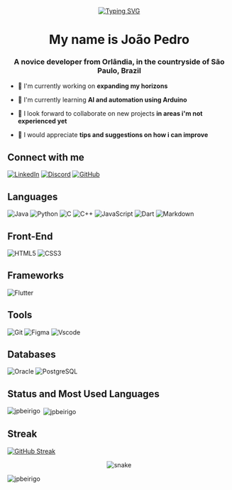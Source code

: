 <div align="center">

[![Typing SVG](https://readme-typing-svg.herokuapp.com?font=Roboto&weight=900&size=40&pause=1000&center=true&vCenter=true&random=false&width=913&lines=Hello+There)](https://git.io/typing-svg)
</div>

<h1 align="center">My name is João Pedro </h1> 
<h3 align="center">A novice developer from Orlândia, in the countryside of São Paulo, Brazil
</h3>

- 🔭 I'm currently working on  **expanding my horizons**

- 🌱 I'm currently learning **AI and automation using Arduino**

- 👯 I look forward to collaborate on new projects **in areas i'm not experienced yet**

- 🤝 I would appreciate **tips and suggestions on how i can improve**

## Connect with me
[![LinkedIn](https://img.shields.io/badge/linkedin-%230077B5.svg?style=for-the-badge&logo=linkedin&logoColor=white)](https://www.linkedin.com/in/joão-pedro-ferreira-beirigo-8130b7269/) [![Discord](https://img.shields.io/badge/Discord-7289DA?style=for-the-badge&logo=discord&logoColor=white)](https://discord.com/channels/@granek./) [![GitHub](https://img.shields.io/badge/GitHub-100000?style=for-the-badge&logo=github&logoColor=white)](https://github.com/JPBeirigo)
<p align="left">
</p> 

## Languages
![Java](https://img.shields.io/badge/java-%23ED8B00.svg?style=for-the-badge&logo=openjdk&logoColor=white) ![Python](https://img.shields.io/badge/python-3670A0?style=for-the-badge&logo=python&logoColor=ffdd54) ![C](https://img.shields.io/badge/C-00599C?style=for-the-badge&logo=c&logoColor=white) ![C++](https://img.shields.io/badge/C%2B%2B-00599C?style=for-the-badge&logo=c%2B%2B&logoColor=white) ![JavaScript](https://img.shields.io/badge/JavaScript-F7DF1E?style=for-the-badge&logo=javascript&logoColor=black) ![Dart](https://img.shields.io/badge/dart-%230175C2.svg?style=for-the-badge&logo=dart&logoColor=white) ![Markdown](https://img.shields.io/badge/Markdown-000?style=for-the-badge&logo=markdown) 

## Front-End
![HTML5](https://img.shields.io/badge/HTML5-E34F26?style=for-the-badge&logo=html5&logoColor=white) ![CSS3](https://img.shields.io/badge/css3-%231572B6.svg?style=for-the-badge&logo=css3&logoColor=white)

## Frameworks
![Flutter](https://img.shields.io/badge/Flutter-%2302569B.svg?style=for-the-badge&logo=Flutter&logoColor=white)

## Tools
![Git](https://img.shields.io/badge/GIT-E44C30?style=for-the-badge&logo=git&logoColor=white) ![Figma](https://img.shields.io/badge/Figma-696969?style=for-the-badge&logo=figma&logoColor=figma) ![Vscode](https://img.shields.io/badge/Vscode-007ACC?style=for-the-badge&logo=visual-studio-code&logoColor=white)

## Databases
![Oracle](https://img.shields.io/badge/Oracle-F80000?style=for-the-badge&logo=oracle&logoColor=white) ![PostgreSQL](https://img.shields.io/badge/PostgreSQL-000?style=for-the-badge&logo=postgresql)

## Status and Most Used Languages
<p><img align="left" src="https://github-readme-stats.vercel.app/api/top-langs?username=jpbeirigo&show_icons=true&theme=tokyonight&locale=en&layout=compact" alt="jpbeirigo" /></p>
<p>&nbsp;<img align="center" src="https://github-readme-stats.vercel.app/api?username=jpbeirigo&show_icons=true&theme=tokyonight&locale=en" alt="jpbeirigo" /></p>

## Streak
[![GitHub Streak](https://streak-stats.demolab.com/?user=JPBeirigo)](https://git.io/streak-stats)

<div align="center">
  <img  src="https://github.com/jpbeirigo/codigo-snake-pfp/blob/master/animation/snake.gif"
       alt="snake" />
</div>


<p> <img src="https://komarev.com/ghpvc/?username=jpbeirigo&label=Profile%20views&color=545692&style=flat" alt="jpbeirigo" /> </p>
